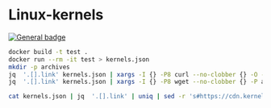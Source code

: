 # Linux-kernels
[![General badge](https://img.shields.io/badge/kernel.org-archives-black.svg?logo=linux)](https://cdn.kernel.org/pub/linux/kernel/)



```bash
docker build -t test .
docker run --rm -it test > kernels.json
mkdir -p archives
jq  '.[].link' kernels.json | xargs -I {} -P8 curl --no-clobber {} -O --output-dir archives
jq  '.[].link' kernels.json | xargs -I {} -P8 wget --no-clobber {} -P archives

cat kernels.json | jq  '.[].link' | uniq | sed -r 's#https://cdn.kernel.org/pub/linux/kernel/v[0-9]../linux-##g' | sed 's/.tar.xz//g' | jq --slurp '.' | jq  '.[] | [{ "key": ., "value": ""}] | from_entries' | jq -s add
```
